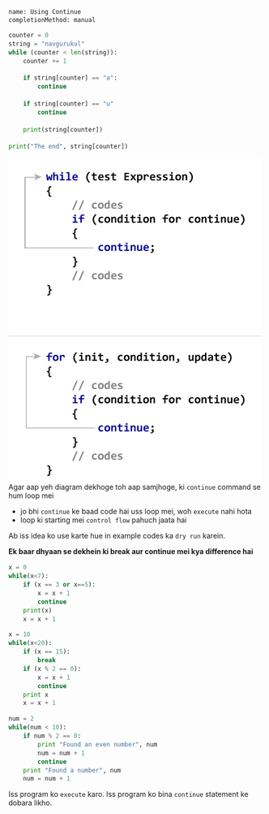```ngMeta
name: Using Continue
completionMethod: manual
```

<!-- TODO Aap pehle iss video ko dekhein `continue` command ka loop mei kaam samajhne ke liye. Iss understanding ko use kar kar, humein aage likhe hue code ka dry run karna hai. -->

```python
counter = 0
string = "navgurukul"
while (counter < len(string)):
    counter += 1

    if string[counter] == "a":
        continue

    if string[counter] == "u"
        continue
    
    print(string[counter])

print("The end", string[counter])
```


![How Continue Statements Work!](assets/how-continue-statement-works.jpg)
Agar aap yeh diagram dekhoge toh aap samjhoge, ki `continue` command se hum loop mei
- jo bhi `continue` ke baad code hai uss loop mei, woh `execute` nahi hota
- loop ki starting mei `control flow` pahuch jaata hai

Ab iss idea ko use karte hue in example codes ka `dry run` karein.

__Ek baar dhyaan se dekhein ki break aur continue mei kya difference hai__

```python
x = 0
while(x<7):
    if (x == 3 or x==5):
        x = x + 1
        continue
    print(x)
    x = x + 1
```

```python
x = 10
while(x<20):
    if (x == 15):
        break
    if (x % 2 == 0):
        x = x + 1
        continue
    print x
    x = x + 1
```

```python
num = 2
while(num < 10):
    if num % 2 == 0:
        print "Found an even number", num
        num = num + 1
        continue
    print "Found a number", num
    num = num + 1
```
Iss program ko `execute` karo. Iss program ko bina `continue` statement ke dobara likho.